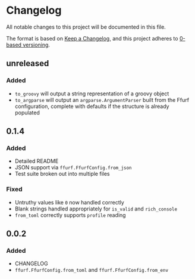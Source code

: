 # Changelog
All notable changes to this project will be documented in this file.

The format is based on [Keep a Changelog](https://keepachangelog.com/en/1.0.0/),
and this project adheres to [0-based versioning](https://0ver.org/).

## unreleased
### Added
* `to_groovy` will output a string representation of a groovy object
* `to_argparse` will output an `argparse.ArgumentParser` built from the
  Ffurf configuration, complete with defaults if the structure is already
  populated

## 0.1.4
### Added
* Detailed README
* JSON support via `ffurf.FfurfConfig.from_json`
* Test suite broken out into multiple files

### Fixed
* Untruthy values like `0` now handled correctly
* Blank strings handled appropriately for `is_valid` and `rich_console`
* `from_toml` correctly supports `profile` reading

## 0.0.2
### Added
* CHANGELOG
* `ffurf.FfurfConfig.from_toml` and `ffurf.FfurfConfig.from_env`
